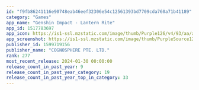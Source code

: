 ```yaml
---
id: "f9fb86241116e90748eab46eef32306e54c12561393bd7709cda760a71b41189"
category: "Games"
app_name: "Genshin Impact - Lantern Rite"
app_id: 1517783697
app_icon: https://is1-ssl.mzstatic.com/image/thumb/Purple126/v4/93/aa/a5/93aaa56a-6fcd-922d-d5bf-a6582d905718/AppIcon-0-0-1x_U007emarketing-0-0-0-7-0-0-sRGB-0-0-0-GLES2_U002c0-512MB-85-220-0-0.png/1024x1024bb.png
app_screenshot: https://is1-ssl.mzstatic.com/image/thumb/PurpleSource126/v4/a7/86/c1/a786c11a-564b-8e72-97f0-93aee90ba4e3/c350e9af-9576-4cb7-8a08-5fb948124dae_EN-1.jpg/2688x1242bb.png
publisher_id: 1599719156
publisher_name: "COGNOSPHERE PTE. LTD."
rank: 277
most_recent_release: 2024-01-30 00:00:00
release_count_in_past_year: 9
release_count_in_past_year_category: 19
release_count_in_past_year_top_in_category: 33
---
```

